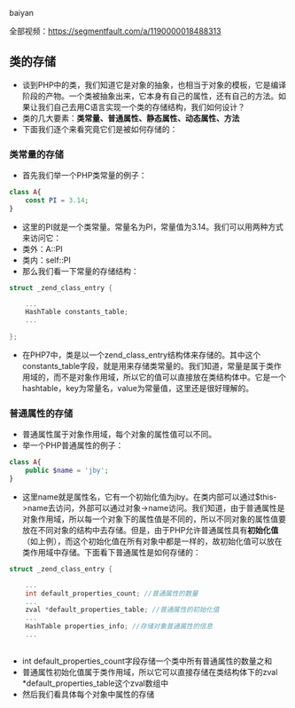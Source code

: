 baiyan

全部视频：https://segmentfault.com/a/1190000018488313

## 类的存储
 - 谈到PHP中的类，我们知道它是对象的抽象，也相当于对象的模板，它是编译阶段的产物。一个类被抽象出来，它本身有自己的属性，还有自己的方法。如果让我们自己去用C语言实现一个类的存储结构，我们如何设计？
 - 类的几大要素：**类常量、普通属性、静态属性、动态属性、方法**
 - 下面我们逐个来看究竟它们是被如何存储的：
### 类常量的存储
 - 首先我们举一个PHP类常量的例子：
```php
class A{
	const PI = 3.14;
}
```
  - 这里的PI就是一个类常量。常量名为PI，常量值为3.14。我们可以用两种方式来访问它：
  - 类外：A::PI
  - 类内：self::PI
  - 那么我们看一下常量的存储结构：
```c
struct _zend_class_entry {

	...
	HashTable constants_table;
	...
	
};
```
 - 在PHP7中，类是以一个zend_class_entry结构体来存储的。其中这个constants_table字段，就是用来存储类常量的。我们知道，常量是属于类作用域的，而不是对象作用域，所以它的值可以直接放在类结构体中。它是一个hashtable，key为常量名，value为常量值，这里还是很好理解的。
### 普通属性的存储
 - 普通属性属于对象作用域，每个对象的属性值可以不同。
 - 举一个PHP普通属性的例子：
```php
class A{
	public $name = 'jby';
}
```
 - 这里name就是属性名，它有一个初始化值为jby。在类内部可以通过$this->name去访问，外部可以通过对象->name访问。我们知道，由于普通属性是对象作用域，所以每一个对象下的属性值是不同的，所以不同对象的属性值要放在不同对象的结构中去存储。但是，由于PHP允许普通属性具有**初始化值**（如上例），而这个初始化值在所有对象中都是一样的，故初始化值可以放在类作用域中存储。下面看下普通属性是如何存储的：
```c
struct _zend_class_entry {

	...
	int default_properties_count; //普通属性的数量
	...
	zval *default_properties_table; //普通属性的初始化值
	...
	HashTable properties_info; //存储对象普通属性的信息
	... 
	
```
 - int default_properties_count字段存储一个类中所有普通属性的数量之和
 - 普通属性初始化值属于类作用域，所以它可以直接存储在类结构体下的zval \*default_properties_table这个zval数组中
 - 然后我们看具体每个对象中属性的存储
